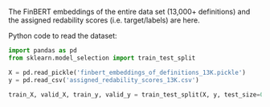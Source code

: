 The FinBERT embeddings of the entire data set (13,000+ definitions) and the assigned redability scores (i.e. target/labels) are here.

Python code to read the dataset:

```python
import pandas as pd
from sklearn.model_selection import train_test_split

X = pd.read_pickle('finbert_embeddings_of_definitions_13K.pickle')
y = pd.read_csv('assigned_redability_scores_13K.csv')

train_X, valid_X, train_y, valid_y = train_test_split(X, y, test_size=0.33, random_state=42)
```
